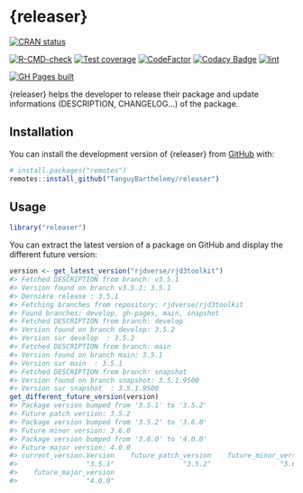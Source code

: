 
<!-- README.md is generated from README.Rmd. Please edit that file -->

# {releaser}

<!-- badges: start -->

[![CRAN
status](https://www.r-pkg.org/badges/version/releaser)](https://CRAN.R-project.org/package=releaser)

[![R-CMD-check](https://github.com/TanguyBarthelemy/releaser/actions/workflows/R-CMD-check.yaml/badge.svg)](https://github.com/TanguyBarthelemy/releaser/actions/workflows/R-CMD-check.yaml)
[![Test
coverage](https://codecov.io/gh/TanguyBarthelemy/releaser/branch/main/graph/badge.svg)](https://app.codecov.io/gh/TanguyBarthelemy/releaser?branch=main)
[![CodeFactor](https://www.codefactor.io/repository/github/tanguybarthelemy/releaser/badge/main)](https://www.codefactor.io/repository/github/tanguybarthelemy/releaser/overview/main)
[![Codacy
Badge](https://app.codacy.com/project/badge/Grade/d5265973b095439e815a1bd64e5bbb00)](https://app.codacy.com/gh/TanguyBarthelemy/releaser/dashboard?utm_source=gh&utm_medium=referral&utm_content=&utm_campaign=Badge_grade)
[![lint](https://github.com/TanguyBarthelemy/releaser/actions/workflows/lint.yaml/badge.svg)](https://github.com/TanguyBarthelemy/releaser/actions/workflows/lint.yaml)

[![GH Pages
built](https://github.com/TanguyBarthelemy/releaser/actions/workflows/pkgdown.yaml/badge.svg)](https://github.com/TanguyBarthelemy/releaser/actions/workflows/pkgdown.yaml)
<!-- badges: end -->

{releaser} helps the developer to release their package and update
informations (DESCRIPTION, CHANGELOG…) of the package.

## Installation

You can install the development version of {releaser} from
[GitHub](https://github.com/) with:

``` r
# install.packages("remotes")
remotes::install_github("TanguyBarthelemy/releaser")
```

## Usage

``` r
library("releaser")
```

You can extract the latest version of a package on GitHub and display
the different future version:

``` r
version <- get_latest_version("rjdverse/rjd3toolkit")
#> Fetched DESCRIPTION from branch: v3.5.1
#> Version found on branch v3.5.1: 3.5.1
#> Dernière release : 3.5.1
#> Fetching branches from repository: rjdverse/rjd3toolkit
#> Found branches: develop, gh-pages, main, snapshot
#> Fetched DESCRIPTION from branch: develop
#> Version found on branch develop: 3.5.2
#> Version sur develop  : 3.5.2
#> Fetched DESCRIPTION from branch: main
#> Version found on branch main: 3.5.1
#> Version sur main  : 3.5.1
#> Fetched DESCRIPTION from branch: snapshot
#> Version found on branch snapshot: 3.5.1.9500
#> Version sur snapshot  : 3.5.1.9500
get_different_future_version(version)
#> Package version bumped from '3.5.1' to '3.5.2'
#> Future patch version: 3.5.2
#> Package version bumped from '3.5.2' to '3.6.0'
#> Future minor version: 3.6.0
#> Package version bumped from '3.6.0' to '4.0.0'
#> Future major version: 4.0.0
#> current_version.Version    future_patch_version    future_minor_version 
#>                 "3.5.1"                 "3.5.2"                 "3.6.0" 
#>    future_major_version 
#>                 "4.0.0"
```
